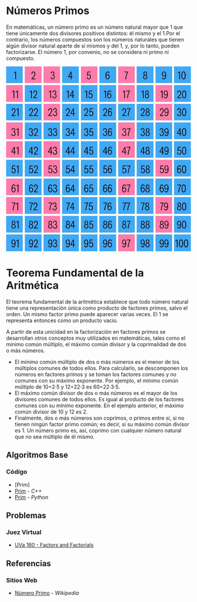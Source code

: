 # Números Primos

En matemáticas, un número primo es un número natural mayor que 1 que tiene únicamente dos divisores positivos distintos: él mismo y el 1.Por el contrario, los números compuestos son los números naturales que tienen algún divisor natural aparte de sí mismos y del 1, y, por lo tanto, pueden factorizarse. El número 1, por convenio, no se considera ni primo ni compuesto.<br/>

![Primes 1 to 100](https://github.com/AleS900/prueba/blob/master/assets/primos.jpg)<br/>

# Teorema Fundamental de la Aritmética
El teorema fundamental de la aritmética establece que todo número natural tiene una representación única como producto de factores primos, salvo el orden. Un mismo factor primo puede aparecer varias veces. El 1 se representa entonces como un producto vacío.<br/>

A partir de esta unicidad en la factorización en factores primos se desarrollan otros conceptos muy utilizados en matemáticas, tales como el mínimo común múltiplo, el máximo común divisor y la coprimalidad de dos o más números. <br/>

- El mínimo común múltiplo de dos o más números es el menor de los múltiplos comunes de todos ellos. Para calcularlo, se descomponen los números en factores primos y se toman los factores comunes y no comunes con su máximo exponente. Por ejemplo, el mínimo común múltiplo de 10=2·5 y 12=22·3 es 60=22·3·5.
- El máximo común divisor de dos o más números es el mayor de los divisores comunes de todos ellos. Es igual al producto de los factores comunes con su mínimo exponente. En el ejemplo anterior, el máximo común divisor de 10 y 12 es 2.
- Finalmente, dos o más números son coprimos, o primos entre sí, si no tienen ningún factor primo común; es decir, si su máximo común divisor es 1. Un número primo es, así, coprimo con cualquier número natural que no sea múltiplo de él mismo.

## Algoritmos Base
### Código
-  [Prim]
-  [Prim](https://github.com/PaulLandaeta/algoritmica2/blob/master/contenido/teoria%20de%20numeros/primes.cpp) - _C++_
-  [Prim](https://github.com/PaulLandaeta/algoritmica2/blob/master/contenido/teoria%20de%20numeros/primes) - _Python_

## Problemas
### Juez Virtual
-  [UVa 160 - Factors and Factorials](https://onlinejudge.org/index.php?option=com_onlinejudge&Itemid=8&page=show_problem&problem=96)

## Referencias
### Sitios Web 
-  [Número Primo](https://es.wikipedia.org/wiki/N%C3%BAmero_primo#:~:text=En%20matem%C3%A1ticas%2C%20un%20n%C3%BAmero%20primo,por%20lo%20tanto%2C%20pueden%20factorizarse.) - _Wikipedia_

